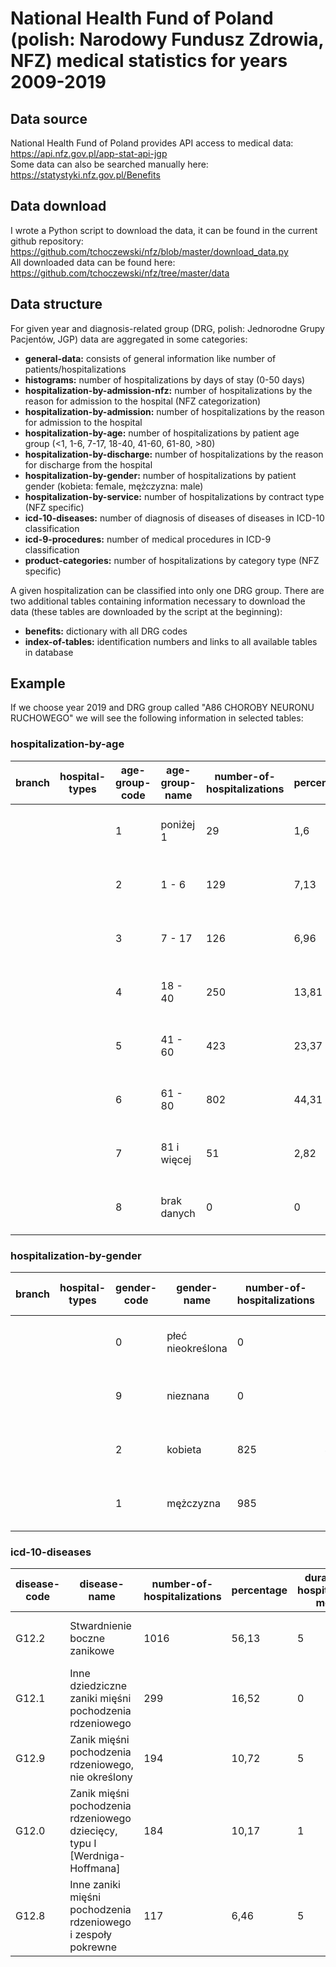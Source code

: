 # National Health Fund of Poland (polish: Narodowy Fundusz Zdrowia, NFZ) medical statistics for years 2009-2019

## Data source
National Health Fund of Poland provides API access to medical data: \
https://api.nfz.gov.pl/app-stat-api-jgp \
Some data can also be searched manually here: \
https://statystyki.nfz.gov.pl/Benefits

## Data download
I wrote a Python script to download the data, it can be found in the current github repository: \
https://github.com/tchoczewski/nfz/blob/master/download_data.py \
All downloaded data can be found here: \
https://github.com/tchoczewski/nfz/tree/master/data

## Data structure
For given year and diagnosis-related group (DRG, polish: Jednorodne Grupy Pacjentów, JGP) data are aggregated in some categories:
* __general-data:__ consists of general information like number of patients/hospitalizations
* __histograms:__ number of hospitalizations by days of stay (0-50 days)
* __hospitalization-by-admission-nfz:__ number of hospitalizations by the reason for admission to the hospital (NFZ categorization)
* __hospitalization-by-admission:__ number of hospitalizations by the reason for admission to the hospital
* __hospitalization-by-age:__ number of hospitalizations by patient age group (<1, 1-6, 7-17, 18-40, 41-60, 61-80, >80)
* __hospitalization-by-discharge:__ number of hospitalizations by the reason for discharge from the hospital
* __hospitalization-by-gender:__ number of hospitalizations by patient gender (kobieta: female, mężczyzna: male)
* __hospitalization-by-service:__ number of hospitalizations by contract type (NFZ specific)
* __icd-10-diseases:__ number of diagnosis of diseases of diseases in ICD-10 classification
* __icd-9-procedures:__ number of medical procedures in ICD-9 classification
* __product-categories:__ number of hospitalizations by category type (NFZ specific)

A given hospitalization can be classified into only one DRG group. There are two additional tables containing information necessary to download the data (these tables are downloaded by the script at the beginning):
* __benefits:__ dictionary with all DRG codes
* __index-of-tables:__ identification numbers and links to all available tables in database

## Example
If we choose year 2019 and DRG group called "A86 CHOROBY NEURONU RUCHOWEGO" we will see the following information in selected tables:

### hospitalization-by-age
 | branch | hospital-types | age-group-code | age-group-name | number-of-hospitalizations | percentage | duration-of-hospitalization-mediana | name | catalog | year | period | 
 | ----- | ----- | ----- | ----- | ----- | ----- | ----- | ----- | ----- | ----- | ----- | 
 |  |  | 1 | poniżej 1 | 29 | 1,6 | 1 | A86 CHOROBY NEURONU RUCHOWEGO | 1a | 2019 | 2019 | 
 |  |  | 2 | 1 - 6 | 129 | 7,13 | 1 | A86 CHOROBY NEURONU RUCHOWEGO | 1a | 2019 | 2019 | 
 |  |  | 3 | 7 - 17 | 126 | 6,96 | 1 | A86 CHOROBY NEURONU RUCHOWEGO | 1a | 2019 | 2019 | 
 |  |  | 4 | 18 - 40 | 250 | 13,81 | 1 | A86 CHOROBY NEURONU RUCHOWEGO | 1a | 2019 | 2019 | 
 |  |  | 5 | 41 - 60 | 423 | 23,37 | 4 | A86 CHOROBY NEURONU RUCHOWEGO | 1a | 2019 | 2019 | 
 |  |  | 6 | 61 - 80 | 802 | 44,31 | 5 | A86 CHOROBY NEURONU RUCHOWEGO | 1a | 2019 | 2019 | 
 |  |  | 7 | 81 i więcej | 51 | 2,82 | 7 | A86 CHOROBY NEURONU RUCHOWEGO | 1a | 2019 | 2019 | 
 |  |  | 8 | brak danych | 0 | 0 | 0 | A86 CHOROBY NEURONU RUCHOWEGO | 1a | 2019 | 2019 | 

### hospitalization-by-gender
 | branch | hospital-types | gender-code | gender-name | number-of-hospitalizations | percentage | duration-of-hospitalization-mediana | name | catalog | year | period | 
 | ----- | ----- | ----- | ----- | ----- | ----- | ----- | ----- | ----- | ----- | ----- | 
 |  |  | 0 | płeć nieokreślona | 0 | 0 | 0 | A86 CHOROBY NEURONU RUCHOWEGO | 1a | 2019 | 2019 | 
 |  |  | 9 | nieznana | 0 | 0 | 0 | A86 CHOROBY NEURONU RUCHOWEGO | 1a | 2019 | 2019 | 
 |  |  | 2 | kobieta | 825 | 45,58 | 3 | A86 CHOROBY NEURONU RUCHOWEGO | 1a | 2019 | 2019 | 
 |  |  | 1 | mężczyzna | 985 | 54,42 | 4 | A86 CHOROBY NEURONU RUCHOWEGO | 1a | 2019 | 2019 | 

### icd-10-diseases
 | disease-code | disease-name | number-of-hospitalizations | percentage | duration-of-hospitalization-mediana | name | catalog | year | period | 
 | ----- | ----- | ----- | ----- | ----- | ----- | ----- | ----- | ----- | 
 | G12.2 | Stwardnienie boczne zanikowe | 1016 | 56,13 | 5 | A86 CHOROBY NEURONU RUCHOWEGO | 1a | 2019 | 2019 | 
 | G12.1 | Inne dziedziczne zaniki mięśni pochodzenia rdzeniowego | 299 | 16,52 | 0 | A86 CHOROBY NEURONU RUCHOWEGO | 1a | 2019 | 2019 | 
 | G12.9 | Zanik mięśni pochodzenia rdzeniowego, nie określony | 194 | 10,72 | 5 | A86 CHOROBY NEURONU RUCHOWEGO | 1a | 2019 | 2019 | 
 | G12.0 | Zanik mięśni pochodzenia rdzeniowego dziecięcy, typu I [Werdniga-Hoffmana] | 184 | 10,17 | 1 | A86 CHOROBY NEURONU RUCHOWEGO | 1a | 2019 | 2019 | 
 | G12.8 | Inne zaniki mięśni pochodzenia rdzeniowego i zespoły pokrewne | 117 | 6,46 | 5 | A86 CHOROBY NEURONU RUCHOWEGO | 1a | 2019 | 2019 | 
